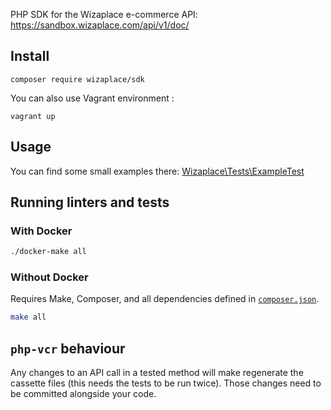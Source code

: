 PHP SDK for the Wizaplace e-commerce API: https://sandbox.wizaplace.com/api/v1/doc/

## Install

```
composer require wizaplace/sdk
```

You can also use Vagrant environment :

```
vagrant up
```

## Usage

You can find some small examples there: [Wizaplace\Tests\ExampleTest](./tests/ExampleTest.php)

## Running linters and tests

### With Docker

```bash
./docker-make all
```

### Without Docker

Requires Make, Composer, and all dependencies defined in [`composer.json`](/composer.json).

```bash
make all
```

## `php-vcr` behaviour

Any changes to an API call in a tested method will make regenerate the cassette files (this needs the tests to be run twice). Those changes need to be committed alongside your code.

